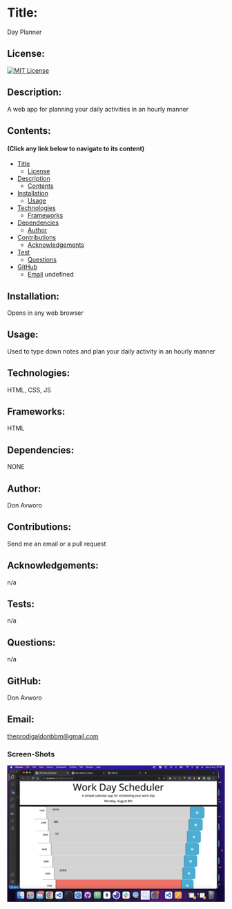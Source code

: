 # Title: 
  Day Planner
  ## License:
  
  [![MIT License](https://img.shields.io/badge/License-MIT-yellow.svg)](https://opensource.org/licenses/MIT)
  
  ## Description:
  A web app for planning your daily activities in an hourly manner
  ## Contents:
  #### (Click any link below to navigate to its content) 
  * [Title](#title)
    * [License](#license)
  * [Description](#description)
    * [Contents](#contents)
  * [Installation](#installation)
    * [Usage](#usage)
  * [Technologies](#technologies)
    * [Frameworks](#frameworks)
  * [Dependencies](#dependencies)
    * [Author](#author)
  * [Contributions](#contributions)
    * [Acknowledgements](#acknowledgements)
  * [Test](#tests)
    * [Questions](#questions)
  * [GitHub](#github)
    * [Email](#email)
  undefined
  ## Installation:
  Opens in any web browser
  ## Usage:
  Used to type down notes and plan your daily activity in an hourly manner
  ## Technologies:
  HTML, CSS, JS
  ## Frameworks:
  HTML
  ## Dependencies:
  NONE
  ## Author:
  Don Avworo
  ## Contributions:
  Send me an email or a pull request
  ## Acknowledgements:
  n/a
  ## Tests: 
  n/a
  ## Questions:
  n/a
  ## GitHub:
  Don Avworo
  ## Email:
  theprodigaldonbbm@gmail.com

  ### Screen-Shots

  ![](Assets/Screenshot%202022-08-08%20at%2007.06.39.png)
  



